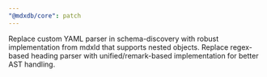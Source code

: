 ```yaml
---
"@mdxdb/core": patch
---
```


Replace custom YAML parser in schema-discovery with robust implementation from mdxld that supports nested objects. Replace regex-based heading parser with unified/remark-based implementation for better AST handling.
